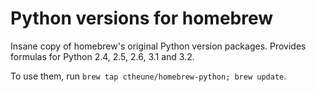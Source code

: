 Python versions for homebrew
============================

Insane copy of homebrew's original Python version packages. Provides formulas
for Python 2.4, 2.5, 2.6, 3.1 and 3.2.

To use them, run `brew tap ctheune/homebrew-python; brew update`.

